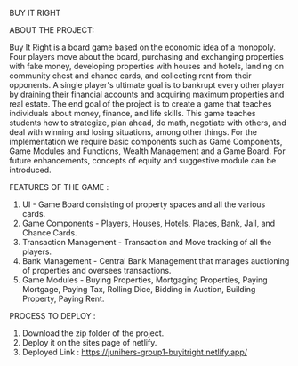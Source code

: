 BUY IT RIGHT 

ABOUT THE PROJECT: 

Buy It Right is a board game based on the economic idea of a monopoly. Four players move about the board, purchasing and exchanging properties with fake money, developing properties with houses and hotels, landing on community chest and chance cards, and collecting rent from their opponents. A single player's ultimate goal is to bankrupt every other player by draining their financial accounts and acquiring maximum properties and real estate. The end goal of the project is to create a game that teaches individuals about money, finance, and life skills. This game teaches students how to strategize, plan ahead, do math, negotiate with others, and deal with winning and losing situations, among other things. For the implementation we require basic components such as Game Components, Game Modules and Functions, Wealth Management and a Game Board. For future enhancements, concepts of equity and suggestive module can be introduced. 

FEATURES OF THE GAME :

1. UI - Game Board consisting of property spaces and all the various cards. 
2. Game Components - Players, Houses, Hotels, Places, Bank, Jail, and Chance Cards. 
3. Transaction Management - Transaction and Move tracking of all the players. 
4. Bank Management - Central Bank Management that manages auctioning of properties and oversees transactions. 
5. Game Modules - Buying Properties, Mortgaging Properties, Paying Mortgage, Paying Tax, Rolling Dice, Bidding in Auction, Building Property, Paying Rent.

PROCESS TO DEPLOY :

1. Download the zip folder of the project.
2. Deploy it on the sites page of netlify.
3. Deployed Link : https://junihers-group1-buyitright.netlify.app/

